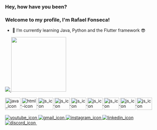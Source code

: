 ### Hey, how have you been?
### Welcome to my profile, I'm Rafael Fonseca!

- 🌱 I’m currently learning Java, Python and the Flutter framework 😎

<div>
  <a href="https://github.com/Fael123Programming">
  <img src="https://github-readme-stats.vercel.app/api?username=Fael123Programming&show_icons=true&theme=dark&include_all_commits=true&count_private=true">
  <img height="180cm" src="https://github-readme-stats.vercel.app/api/top-langs/?username=Fael123Programming&layout=compact&langs_count=16&theme=dark">  
</div>  

<div style="display: inline_block"> <br>
  <img align="center" alt="java_icon" height="40" width="50" src="https://cdn.jsdelivr.net/gh/devicons/devicon/icons/java/java-original-wordmark.svg">
  <img align="center" alt="html-icon" height="40" width="50" src="https://cdn.jsdelivr.net/gh/devicons/devicon/icons/html5/html5-original-wordmark.svg">
  <img align="center" alt="js_icon" height="40" width="50" src="https://cdn.jsdelivr.net/gh/devicons/devicon/icons/css3/css3-original-wordmark.svg">
  <img align="center" alt="js_icon" height="40" width="50" src="https://cdn.jsdelivr.net/gh/devicons/devicon/icons/javascript/javascript-original.svg">
  <img align="center" alt="js_icon" height="40" width="50" src="https://cdn.jsdelivr.net/gh/devicons/devicon/icons/c/c-original.svg">
  <img align="center" alt="js_icon" height="40" width="50" src="https://cdn.jsdelivr.net/gh/devicons/devicon/icons/cplusplus/cplusplus-original.svg">
  <img align="center" alt="js_icon" height="40" width="50" src="https://cdn.jsdelivr.net/gh/devicons/devicon/icons/csharp/csharp-original.svg">
  <img align="center" alt="js_icon" height="40" width="50" src="https://cdn.jsdelivr.net/gh/devicons/devicon/icons/python/python-original-wordmark.svg">
  <img align="center" alt="js_icon" height="40" width="50" src="https://cdn.jsdelivr.net/gh/devicons/devicon/icons/kotlin/kotlin-original.svg">
</div>  
<br>
<div>
  <a href="https://www.youtube.com/channel/UCw3jbZGzZTHlGcYiEe7KpIg" target="_blank"> <img alt="youtube_icon" src="https://img.shields.io/badge/YouTube-FF0000?style=for-the-badge&logo=youtube&logoColor=white" > </a>
  <a href="mailto: rafaelfonseca1020@gmail.com" target="_blank"> <img alt="gmail_icon" src="https://img.shields.io/badge/Gmail-D14836?style=for-the-badge&logo=gmail&logoColor=white" > </a>
  <a href="https://www.instagram.com/rafaelfonseca1020/" target="_blank"> <img alt="instagram_icon" src="https://img.shields.io/badge/Instagram-E4405F?style=for-the-badge&logo=instagram&logoColor=white" > </a>
  <a href="https://www.linkedin.com/in/rafael-fonseca-9a8b251a9" target="_blank"> <img alt="linkedin_icon" src="https://img.shields.io/badge/LinkedIn-0077B5?style=for-the-badge&logo=linkedin&logoColor=white" > </a>
  <a href="https://discord.io/gr_eece" target="_blank"> <img alt="discord_icon" src="https://img.shields.io/badge/Discord-7289DA?style=for-the-badge&logo=discord&logoColor=white" > </a>
  <a href="" target=""> <img alt="" src="" > </a>
</div>
